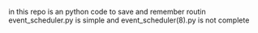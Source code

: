 in this repo is an python code to save and remember routin
event_scheduler.py is simple and event_scheduler(8).py is not complete
